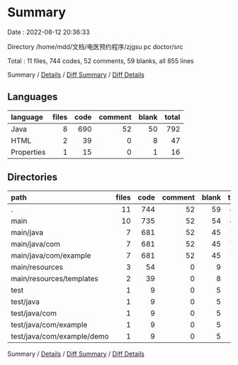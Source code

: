 # Summary

Date : 2022-08-12 20:36:33

Directory /home/mdd/文档/电医预约程序/zjgsu pc doctor/src

Total : 11 files,  744 codes, 52 comments, 59 blanks, all 855 lines

Summary / [Details](details.md) / [Diff Summary](diff.md) / [Diff Details](diff-details.md)

## Languages
| language | files | code | comment | blank | total |
| :--- | ---: | ---: | ---: | ---: | ---: |
| Java | 8 | 690 | 52 | 50 | 792 |
| HTML | 2 | 39 | 0 | 8 | 47 |
| Properties | 1 | 15 | 0 | 1 | 16 |

## Directories
| path | files | code | comment | blank | total |
| :--- | ---: | ---: | ---: | ---: | ---: |
| . | 11 | 744 | 52 | 59 | 855 |
| main | 10 | 735 | 52 | 54 | 841 |
| main/java | 7 | 681 | 52 | 45 | 778 |
| main/java/com | 7 | 681 | 52 | 45 | 778 |
| main/java/com/example | 7 | 681 | 52 | 45 | 778 |
| main/resources | 3 | 54 | 0 | 9 | 63 |
| main/resources/templates | 2 | 39 | 0 | 8 | 47 |
| test | 1 | 9 | 0 | 5 | 14 |
| test/java | 1 | 9 | 0 | 5 | 14 |
| test/java/com | 1 | 9 | 0 | 5 | 14 |
| test/java/com/example | 1 | 9 | 0 | 5 | 14 |
| test/java/com/example/demo | 1 | 9 | 0 | 5 | 14 |

Summary / [Details](details.md) / [Diff Summary](diff.md) / [Diff Details](diff-details.md)